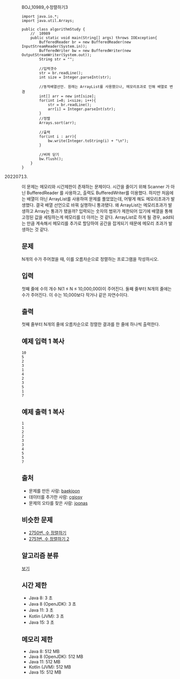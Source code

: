 BOJ_10989_수정렬하기3

```
import java.io.*;
import java.util.Arrays;

public class algorithmStudy {
    //  10989
    public static void main(String[] args) throws IOException{
        BufferedReader br = new BufferedReader(new InputStreamReader(System.in));
        BufferedWriter bw = new BufferedWriter(new OutputStreamWriter(System.out));
        String str = "";

        //입력갯수
        str = br.readLine();
        int size = Integer.parseInt(str);

        //동적배열선언. 원래는 ArrayList를 사용했으나, 메모리초과로 인해 배열로 변경
        int[] arr = new int[size];
        for(int i=0; i<size; i++){
            str = br.readLine();
            arr[i] = Integer.parseInt(str);
        }
        //정렬
        Arrays.sort(arr);

        //출력
        for(int i : arr){
            bw.write(Integer.toString(i) + "\n");
        }

        //버퍼 닫기
        bw.flush();
    }
}
```

20220713.
이 문제는 메모리와 시간제한이 존재하는 문제이다. 시간을 줄이기 위해 Scanner 가 아닌 BufferedReader 를 사용하고, 출력도 BufferedWriter를 이용했다.
하지만 처음에는 배열이 아닌 ArrayList를 사용하여 문제를 풀었었는데, 어떻게 해도 메모리초과가 발생했다. 결국 배열 선언으로 바꿔 실행하니 통과됐다.
왜 ArrayList는 메모리초과가 발생하고 Array는 통과가 됐을까?
입력되는 숫자의 범위가 제한되어 있기에 배열을 통해 고정된 값을 세팅하는게 메모리를 더 아끼는 것 같다. ArrayList로 하게 될 경우, add되는 만큼 계속해서
메모리를 추가로 할당하여 공간을 잡게되기 때문에 메모리 초과가 발생하는 것 같다.



## 문제

N개의 수가 주어졌을 때, 이를 오름차순으로 정렬하는 프로그램을 작성하시오.

## 입력

첫째 줄에 수의 개수 N(1 ≤ N ≤ 10,000,000)이 주어진다. 둘째 줄부터 N개의 줄에는 수가 주어진다. 이 수는 10,000보다 작거나 같은 자연수이다.

## 출력

첫째 줄부터 N개의 줄에 오름차순으로 정렬한 결과를 한 줄에 하나씩 출력한다.

## 예제 입력 1 복사

```
10
5
2
3
1
4
2
3
5
1
7
```

## 예제 출력 1 복사

```
1
1
2
2
3
3
4
5
5
7
```

## 출처

- 문제를 만든 사람: [baekjoon](https://www.acmicpc.net/user/baekjoon)
- 데이터를 추가한 사람: [cgiosy](https://www.acmicpc.net/user/cgiosy)
- 문제의 오타를 찾은 사람: [joonas](https://www.acmicpc.net/user/joonas)

## 비슷한 문제

- [2750번. 수 정렬하기](https://www.acmicpc.net/problem/2750)
- [2751번. 수 정렬하기 2](https://www.acmicpc.net/problem/2751)

## 알고리즘 분류

[보기](https://www.acmicpc.net/problem/10989#)

## 시간 제한

- Java 8: 3 초
- Java 8 (OpenJDK): 3 초
- Java 11: 3 초
- Kotlin (JVM): 3 초
- Java 15: 3 초

## 메모리 제한

- Java 8: 512 MB
- Java 8 (OpenJDK): 512 MB
- Java 11: 512 MB
- Kotlin (JVM): 512 MB
- Java 15: 512 MB